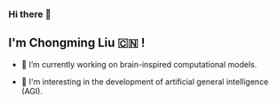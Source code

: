 ### Hi there 👋

## I'm Chongming Liu 🇨🇳 !
- 🧠 I’m currently working on brain-inspired computational models.
  
- 🤔 I'm interesting in the development of artificial general intelligence (AGI).

<!--
**liuchongming1999/liuchongming1999** is a ✨ _special_ ✨ repository because its `README.md` (this file) appears on your GitHub profile.

Here are some ideas to get you started:

- 🔭 I’m currently working on ...
- 🌱 I’m currently learning ...
- 👯 I’m looking to collaborate on ...
- 🤔 I’m looking for help with ...
- 💬 Ask me about ...
- 📫 How to reach me: ...
- 😄 Pronouns: ...
- ⚡ Fun fact: ...
-->
